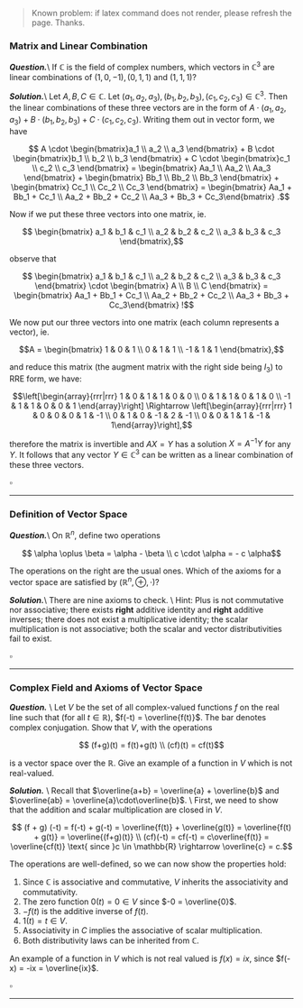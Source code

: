 > Known problem: if latex command does not render, please refresh the page. Thanks.

### Matrix and Linear Combination
***Question.***\\
If $\mathbb{C}$ is the field of complex numbers, which vectors in $\mathbb{C}^3$ are linear combinations of $(1, 0, -1), (0, 1, 1)$ 
and $(1, 1, 1)$?

***Solution.***\\
Let $A, B, C \in \mathbb{C}$. Let $(a_1, a_2, a_3), (b_1, b_2, b_3), (c_1, c_2, c_3) \in \mathbb{C}^3$. Then the linear combinations of these three vectors are in the form of $A \cdot (a_1, a_2, a_3) + B \cdot (b_1, b_2, b_3) + C \cdot (c_1, c_2, c_3)$. Writing them out in vector form, we have  

$$ A \cdot \begin{bmatrix}a_1 \\ a_2 \\ a_3 \end{bmatrix} + B \cdot \begin{bmatrix}b_1 \\ b_2 \\ b_3 \end{bmatrix} + C \cdot \begin{bmatrix}c_1 \\ c_2 \\ c_3 \end{bmatrix} = \begin{bmatrix} Aa_1 \\ Aa_2 \\ Aa_3 \end{bmatrix} + \begin{bmatrix} Bb_1 \\ Bb_2 \\ Bb_3 \end{bmatrix} + \begin{bmatrix} Cc_1 \\ Cc_2 \\ Cc_3 \end{bmatrix} = \begin{bmatrix} Aa_1 + Bb_1 + Cc_1 \\ Aa_2 + Bb_2 + Cc_2 \\ Aa_3 + Bb_3 + Cc_3\end{bmatrix} .$$

Now if we put these three vectors into one matrix, ie. 

$$ \begin{bmatrix} a_1 & b_1 & c_1 \\ a_2 & b_2 & c_2 \\ a_3 & b_3 & c_3 \end{bmatrix},$$

observe that 

$$ \begin{bmatrix} a_1 & b_1 & c_1 \\ a_2 & b_2 & c_2 \\ a_3 & b_3 & c_3 \end{bmatrix} \cdot \begin{bmatrix} A \\ B \\ C \end{bmatrix} = \begin{bmatrix} Aa_1 + Bb_1 + Cc_1 \\ Aa_2 + Bb_2 + Cc_2 \\ Aa_3 + Bb_3 + Cc_3\end{bmatrix} !$$

We now put our three vectors into one matrix (each column represents a vector), ie. 

$$A = \begin{bmatrix} 1 & 0 & 1 \\ 0 & 1 & 1 \\ -1 & 1 & 1 \end{bmatrix},$$

and reduce this matrix (the augment matrix with the right side being $I_3$) to RRE form, we have:


$$\left[\begin{array}{rrr|rrr} 1 & 0 & 1 & 1 & 0 & 0 \\ 0 & 1 & 1 & 0 & 1 & 0 \\ -1 & 1 & 1 & 0 & 0 & 1 \end{array}\right] \Rightarrow \left[\begin{array}{rrr|rrr} 1 & 0 & 0 & 0 & 1 & -1 \\ 0 & 1 & 0 & -1 & 2 & -1 \\ 0 & 0 & 1 & 1 & -1 & 1\end{array}\right],$$

therefore the matrix is invertible and $AX = Y$ has a solution $X = A^{-1}Y$ for any $Y$. It follows that any vector $Y \in \mathbb{C}^3$ can be written as a linear combination of these three vectors. 

$\square$

------

### Definition of Vector Space
***Question.***\\
On $\mathbb{R}^n$, define two operations

$$ \alpha \oplus \beta = \alpha - \beta \\ c \cdot \alpha = - c \alpha$$

The operations on the right are the usual ones. Which of the axioms for a vector space are satisfied by $(\mathbb{R}^n, \oplus, \cdot)$? 

***Solution.***\\
There are nine axioms to check. \\
Hint: Plus is not commutative nor associative; there exists **right** additive identity and **right** additive inverses; there does not exist a multiplicative identity; the scalar multiplication is not associative; both the scalar and vector distributivities fail to exist. 

$\square$

------

### Complex Field and Axioms of Vector Space
***Question.*** \\ 
Let $V$ be the set of all complex-valued functions $f$ on the real line such that (for all $t \in \mathbb{R}$), $f(-t) = \overline{f(t)}$. The bar denotes complex conjugation. Show that $V$, with the operations 

$$ (f+g)(t) = f(t)+g(t) \\ (cf)(t) = cf(t)$$

is a vector space over the $\mathbb{R}$. Give an example of a function in $V$ which is not real-valued. 

***Solution.*** \\ 
Recall that $\overline{a+b} = \overline{a} + \overline{b}$ and $\overline{ab} = \overline{a}\cdot\overline{b}$. \\
First, we need to show that the addition and scalar multiplication are closed in $V$. 

$$ (f + g) (-t) = f(-t) + g(-t) = \overline{f(t)} + \overline{g(t)} = \overline{f(t) + g(t)} = \overline{(f+g)(t)} \\
(cf)(-t) = cf(-t) = c\overline{f(t)} = \overline{cf(t)} \text{ since }c \in \mathbb{R} \rightarrow \overline{c} = c.$$

The operations are well-defined, so we can now show the properties hold: 
1. Since $\mathbb{C}$ is associative and commutative, $V$ inherits the associativity and commutativity.
2. The zero function $0(t) = 0 \in V$ since $-0 = \overline{0}$.
3. $-f(t)$ is the additive inverse of $f(t)$.
4. $1(t) = t \in V$.
5. Associativity in $C$ implies the associative of scalar multiplication.
6. Both distributivity laws can be inherited from $\mathbb{C}$.

An example of a function in $V$ which is not real valued is $f(x) = ix$, since $f(-x) = -ix = \overline{ix}$. 

$\square$

------
